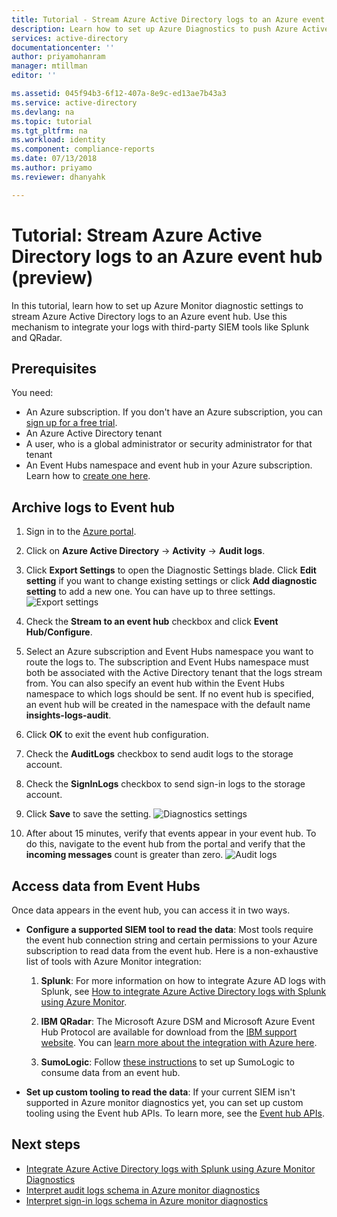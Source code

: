 ```yaml
---
title: Tutorial - Stream Azure Active Directory logs to an Azure event hub (preview) | Microsoft Docs
description: Learn how to set up Azure Diagnostics to push Azure Active Directory logs to an event hub (preview) 
services: active-directory
documentationcenter: ''
author: priyamohanram
manager: mtillman
editor: ''

ms.assetid: 045f94b3-6f12-407a-8e9c-ed13ae7b43a3
ms.service: active-directory
ms.devlang: na
ms.topic: tutorial
ms.tgt_pltfrm: na
ms.workload: identity
ms.component: compliance-reports
ms.date: 07/13/2018
ms.author: priyamo
ms.reviewer: dhanyahk

---
```


# Tutorial: Stream Azure Active Directory logs to an Azure event hub (preview)

In this tutorial, learn how to set up Azure Monitor diagnostic settings to stream Azure Active Directory logs to an Azure event hub. Use this mechanism to integrate your logs with third-party SIEM tools like Splunk and QRadar.

## Prerequisites 

You need:

* An Azure subscription. If you don't have an Azure subscription, you can [sign up for a free trial](https://azure.microsoft.com/free/).
* An Azure Active Directory tenant
* A user, who is a global administrator or security administrator for that tenant
* An Event Hubs namespace and event hub in your Azure subscription. Learn how to [create one here](https://docs.microsoft.com/azure/event-hubs/event-hubs-create.md).

## Archive logs to Event hub

1. Sign in to the [Azure portal](https://portal.azure.com). 
2. Click on **Azure Active Directory** -> **Activity** -> **Audit logs**. 
3. Click **Export Settings** to open the Diagnostic Settings blade. Click **Edit setting** if you want to change existing settings or click **Add diagnostic setting** to add a new one. You can have up to three settings. 
    ![Export settings](./media/reporting-azure-monitor-diagnostics-azure-event-hub/ExportSettings.png "Export settings")

4. Check the **Stream to an event hub** checkbox and click **Event Hub/Configure**.
5. Select an Azure subscription and Event Hubs namespace you want to route the logs to. The subscription and Event Hubs namespace must both be associated with the Active Directory tenant that the logs stream from. You can also specify an event hub within the Event Hubs namespace to which logs should be sent. If no event hub is specified, an event hub will be created in the namespace with the default name **insights-logs-audit**.
6. Click **OK** to exit the event hub configuration.
7. Check the **AuditLogs** checkbox to send audit logs to the storage account. 
8. Check the **SignInLogs** checkbox to send sign-in logs to the storage account.
9. Click **Save** to save the setting.
    ![Diagnostics settings](./media/reporting-azure-monitor-diagnostics-azure-event-hub/DiagnosticSettings.png "Diagnostic settings")

10. After about 15 minutes, verify that events appear in your event hub. To do this, navigate to the event hub from the portal and verify that the **incoming messages** count is greater than zero. 
    ![Audit logs](./media/reporting-azure-monitor-diagnostics-azure-event-hub/InsightsLogsAudit.png "Audit logs")


## Access data from Event Hubs

Once data appears in the event hub, you can access it in two ways.

* **Configure a supported SIEM tool to read the data**: Most tools require the event hub connection string and certain permissions to your Azure subscription to read data from the event hub. Here is a non-exhaustive list of tools with Azure Monitor integration:
    1. **Splunk**: For more information on how to integrate Azure AD logs with Splunk, see [How to integrate Azure Active Directory logs with Splunk using Azure Monitor](active-directory-reporting-azure-monitor-diagnostics-splunk-integration.md).
    
    2. **IBM QRadar**: The Microsoft Azure DSM and Microsoft Azure Event Hub Protocol are available for download from the [IBM support website](http://www.ibm.com/support). You can [learn more about the integration with Azure here](https://www.ibm.com/support/knowledgecenter/SS42VS_DSM/c_dsm_guide_microsoft_azure_overview.html?cp=SS42VS_7.3.0).
    
    3. **SumoLogic**: Follow [these instructions](https://help.sumologic.com/Send-Data/Applications-and-Other-Data-Sources/Azure-Audit/02Collect-Logs-for-Azure-Audit-from-Event-Hub) to set up SumoLogic to consume data from an event hub. 

* **Set up custom tooling to read the data**: If your current SIEM isn't supported in Azure monitor diagnostics yet, you can set up custom tooling using the Event hub APIs. To learn more, see the [Event hub APIs](https://docs.microsoft.com/en-us/azure/event-hubs/event-hubs-dotnet-standard-getstarted-receive-eph).


## Next steps

* [Integrate Azure Active Directory logs with Splunk using Azure Monitor Diagnostics](reporting-azure-monitor-diagnostics-splunk-integration.md)
* [Interpret audit logs schema in Azure monitor diagnostics](reporting-azure-monitor-diagnostics-audit-log-schema.md)
* [Interpret sign-in logs schema in Azure monitor diagnostics](reporting-azure-monitor-diagnostics-sign-in-log-schema.md)